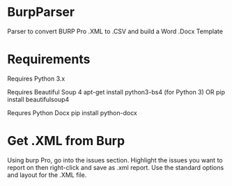# BurpParser
Parser to convert BURP Pro .XML to .CSV and build a Word .Docx Template

# Requirements
Requires Python 3.x

Requires Beautiful Soup 4
   apt-get install python3-bs4 (for Python 3)
    OR
   pip install beautifulsoup4

Requres Python Docx
  pip install python-docx
  
  # Get .XML from Burp
  Using burp Pro, go into the issues section. Highlight the issues you want to report on then right-click and save as .xml report. Use the standard options and layout for the .XML file. 
